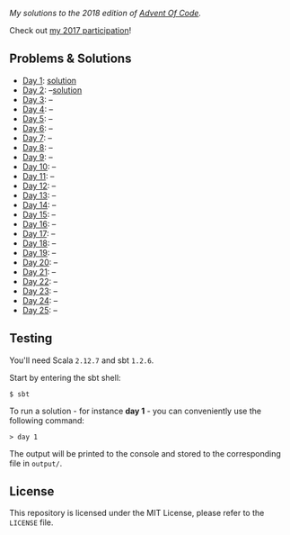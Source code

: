 _My solutions to the 2018 edition of [Advent Of Code](https://adventofcode.com)._

Check out [my 2017 participation](https://github.com/FlorianCassayre/AdventOfCode-2017)!


## Problems & Solutions

* [Day 1](https://adventofcode.com/day/1): [solution](https://github.com/FlorianCassayre/AdventOfCode-2018/blob/master/src/main/scala/adventofcode/solutions/Day01.scala)
* [Day 2](https://adventofcode.com/day/2): –[solution](https://github.com/FlorianCassayre/AdventOfCode-2018/blob/master/src/main/scala/adventofcode/solutions/Day02.scala)
* [Day 3](https://adventofcode.com/day/3): –[](https://github.com/FlorianCassayre/AdventOfCode-2018/blob/master/src/main/scala/adventofcode/solutions/Day03.scala)
* [Day 4](https://adventofcode.com/day/4): –[](https://github.com/FlorianCassayre/AdventOfCode-2018/blob/master/src/main/scala/adventofcode/solutions/Day04.scala)
* [Day 5](https://adventofcode.com/day/5): –[](https://github.com/FlorianCassayre/AdventOfCode-2018/blob/master/src/main/scala/adventofcode/solutions/Day05.scala)
* [Day 6](https://adventofcode.com/day/6): –[](https://github.com/FlorianCassayre/AdventOfCode-2018/blob/master/src/main/scala/adventofcode/solutions/Day06.scala)
* [Day 7](https://adventofcode.com/day/7): –[](https://github.com/FlorianCassayre/AdventOfCode-2018/blob/master/src/main/scala/adventofcode/solutions/Day07.scala)
* [Day 8](https://adventofcode.com/day/8): –[](https://github.com/FlorianCassayre/AdventOfCode-2018/blob/master/src/main/scala/adventofcode/solutions/Day08.scala)
* [Day 9](https://adventofcode.com/day/9): –[](https://github.com/FlorianCassayre/AdventOfCode-2018/blob/master/src/main/scala/adventofcode/solutions/Day09.scala)
* [Day 10](https://adventofcode.com/day/10): –[](https://github.com/FlorianCassayre/AdventOfCode-2018/blob/master/src/main/scala/adventofcode/solutions/Day10.scala)
* [Day 11](https://adventofcode.com/day/11): –[](https://github.com/FlorianCassayre/AdventOfCode-2018/blob/master/src/main/scala/adventofcode/solutions/Day11.scala)
* [Day 12](https://adventofcode.com/day/12): –[](https://github.com/FlorianCassayre/AdventOfCode-2018/blob/master/src/main/scala/adventofcode/solutions/Day12.scala)
* [Day 13](https://adventofcode.com/day/13): –[](https://github.com/FlorianCassayre/AdventOfCode-2018/blob/master/src/main/scala/adventofcode/solutions/Day13.scala)
* [Day 14](https://adventofcode.com/day/14): –[](https://github.com/FlorianCassayre/AdventOfCode-2018/blob/master/src/main/scala/adventofcode/solutions/Day14.scala)
* [Day 15](https://adventofcode.com/day/15): –[](https://github.com/FlorianCassayre/AdventOfCode-2018/blob/master/src/main/scala/adventofcode/solutions/Day15.scala)
* [Day 16](https://adventofcode.com/day/16): –[](https://github.com/FlorianCassayre/AdventOfCode-2018/blob/master/src/main/scala/adventofcode/solutions/Day16.scala)
* [Day 17](https://adventofcode.com/day/17): –[](https://github.com/FlorianCassayre/AdventOfCode-2018/blob/master/src/main/scala/adventofcode/solutions/Day17.scala)
* [Day 18](https://adventofcode.com/day/18): –[](https://github.com/FlorianCassayre/AdventOfCode-2018/blob/master/src/main/scala/adventofcode/solutions/Day18.scala)
* [Day 19](https://adventofcode.com/day/19): –[](https://github.com/FlorianCassayre/AdventOfCode-2018/blob/master/src/main/scala/adventofcode/solutions/Day19.scala)
* [Day 20](https://adventofcode.com/day/20): –[](https://github.com/FlorianCassayre/AdventOfCode-2018/blob/master/src/main/scala/adventofcode/solutions/Day20.scala)
* [Day 21](https://adventofcode.com/day/21): –[](https://github.com/FlorianCassayre/AdventOfCode-2018/blob/master/src/main/scala/adventofcode/solutions/Day21.scala)
* [Day 22](https://adventofcode.com/day/22): –[](https://github.com/FlorianCassayre/AdventOfCode-2018/blob/master/src/main/scala/adventofcode/solutions/Day22.scala)
* [Day 23](https://adventofcode.com/day/23): –[](https://github.com/FlorianCassayre/AdventOfCode-2018/blob/master/src/main/scala/adventofcode/solutions/Day23.scala)
* [Day 24](https://adventofcode.com/day/24): –[](https://github.com/FlorianCassayre/AdventOfCode-2018/blob/master/src/main/scala/adventofcode/solutions/Day24.scala)
* [Day 25](https://adventofcode.com/day/25): –[](https://github.com/FlorianCassayre/AdventOfCode-2018/blob/master/src/main/scala/adventofcode/solutions/Day25.scala)


## Testing

You'll need Scala `2.12.7` and sbt `1.2.6`.

Start by entering the sbt shell:
```
$ sbt
```

To run a solution - for instance **day 1** - you can conveniently use the following command:
```
> day 1
```

The output will be printed to the console and stored to the corresponding file in `output/`.


## License

This repository is licensed under the MIT License, please refer to the `LICENSE` file.